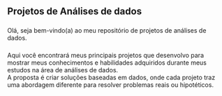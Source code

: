 <h2 align="left">Projetos de Análises de dados</h1>

###

<p align="left">Olá, seja bem-vindo(a) ao meu repositório de projetos de análises de dados.</p>

###

<p align="left">Aqui você encontrará meus principais projetos que desenvolvo para mostrar meus conhecimentos e habilidades adquiridos durante meus estudos na área de análises de dados.<br> A proposta é criar soluções baseadas em dados, onde cada projeto traz uma abordagem diferente para resolver problemas reais ou hipotéticos.</p>

###